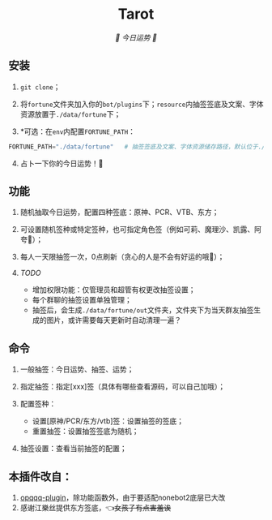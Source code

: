 <div align="center">

# Tarot

<!-- prettier-ignore-start -->
<!-- markdownlint-disable-next-line MD036 -->
_🙏 今日运势 🙏_
<!-- prettier-ignore-end -->

</div>
</p>

## 安装

1. `git clone`；

2. 将`fortune`文件夹加入你的`bot/plugins`下；`resource`内抽签签底及文案、字体资源放置于`./data/fortune`下；

3. *可选：在`env`内配置`FORTUNE_PATH`：

```python
FORTUNE_PATH="./data/fortune"   # 抽签签底及文案、字体资源储存路径，默认位于./data/fortune
```

4. 占卜一下你的今日运势！🎉

## 功能

1. 随机抽取今日运势，配置四种签底：原神、PCR、VTB、东方；

2. 可设置随机签种或特定签种，也可指定角色签（例如可莉、魔理沙、凯露、阿夸🥰）；

3. 每人一天限抽签一次，0点刷新（贪心的人是不会有好运的哦🤗）；

4. *TODO* 
   - 增加权限功能：仅管理员和超管有权更改抽签设置；
   - 每个群聊的抽签设置单独管理；
   - 抽签后，会生成`./data/fortune/out`文件夹，文件夹下为当天群友抽签生成的图片，或许需要每天更新时自动清理一遍？

## 命令

1. 一般抽签：今日运势、抽签、运势；
2. 指定抽签：指定[xxx]签（具体有哪些查看源码，可以自己加哦）；
3. 配置签种：
   - 设置[原神/PCR/东方/vtb]签：设置抽签的签底；
   - 重置抽签：设置抽签签底为随机；

4. 抽签设置：查看当前抽签的配置；

## 本插件改自：

1. [opqqq-plugin](https://github.com/opq-osc/opqqq-plugin)，除功能函数外，由于要适配nonebot2底层已大改
2. 感谢江樂丝提供东方签底，:point_left:~~女孩子有点害羞诶~~